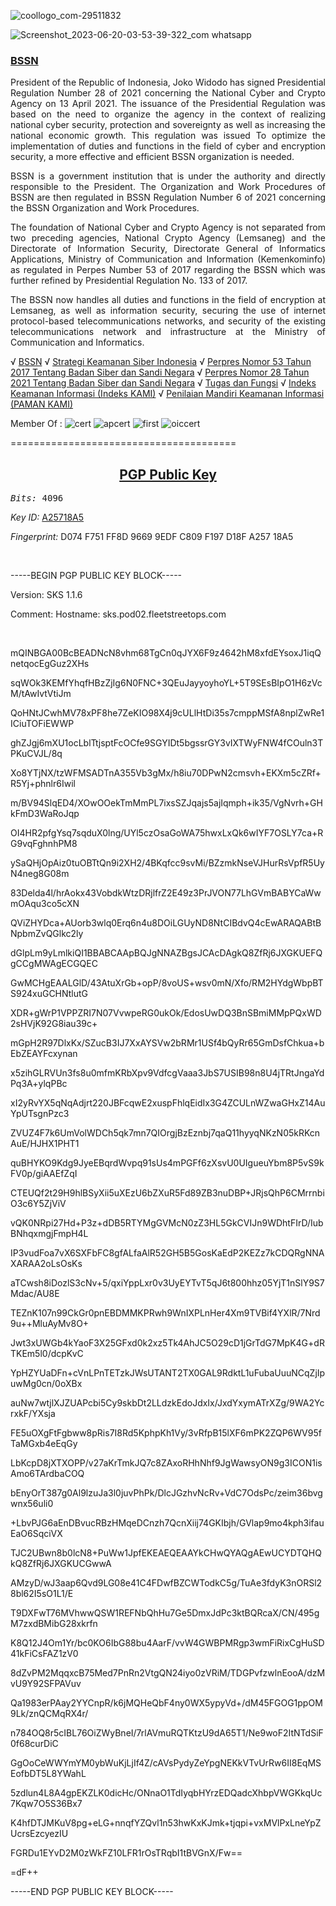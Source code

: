 ![coollogo_com-29511832](https://github.com/gg2774/gg2774/assets/135232724/4697725b-a265-4b4c-91fe-599b04ca5f44)

![Screenshot_2023-06-20-03-53-39-322_com whatsapp](https://github.com/gg2774/gg2774/assets/135232724/f642d82d-68ec-4eda-9fec-a47dced1a263)



<h3><a href="#"><b>BSSN</b></a></h3>


<p style="text-align: justify">President of the Republic of Indonesia, Joko Widodo has signed Presidential Regulation Number 28 of 2021 concerning the National Cyber and Crypto Agency on 13 April 2021. The issuance of the Presidential Regulation was based on the need to organize the agency in the context of realizing national cyber security, protection and sovereignty as well as increasing the national economic growth. This regulation was issued To optimize the implementation of duties and functions in the field of cyber and encryption security, a more effective and efficient BSSN organization is needed.</p>

<p style="text-align: justify">BSSN is a government institution that is under the authority and directly responsible to the President. The Organization and Work Procedures of BSSN are then regulated in BSSN Regulation Number 6 of 2021 concerning the BSSN Organization and Work Procedures.</p>

<p style="text-align: justify">The foundation of National Cyber and Crypto Agency is not separated from two preceding agencies, National Crypto Agency (Lemsaneg)  and the Directorate of Information Security, Directorate General of Informatics Applications, Ministry of Communication and Information (Kemenkominfo) as regulated in Perpes Number 53 of 2017 regarding the BSSN which was further refined by Presidential Regulation No. 133 of 2017.</p>

<p style="text-align: justify">The BSSN now handles all duties and functions in the field of encryption at Lemsaneg, as well as information security, securing the use of internet protocol-based telecommunications networks, and security of the existing telecommunications network and infrastructure at the Ministry of Communication and Informatics.</p>

√ <a href="https://bssn.go.id/">BSSN</a>
√ <a href="../halaman/tentang/pengantar-strategi-keamanan-siber-indonesia.html">Strategi Keamanan Siber Indonesia</a> 
√ <a href="../halaman/tentang/perpres-nomor-53-tahun-2017-tentang-badan-siber-dan-sandi-negara.html">Perpres Nomor 53 Tahun 2017 Tentang Badan Siber dan Sandi Negara</a> 
√ <a href="../halaman/tentang/perpres-nomor-28-tahun-2021-tentang-badan-siber-dan-sandi-negara.html">Perpres Nomor 28 Tahun 2021 Tentang Badan Siber dan Sandi Negara</a> 
√ <a href="../halaman/tentang/tugas-dan-fungsi-bssn.html">Tugas dan Fungsi</a> 
√ <a href="https://bssn.go.id/indeks-kami/">Indeks Keamanan Informasi (Indeks KAMI)</a> 
√ <a href="https://bssn.go.id/paman-kami/">Penilaian Mandiri Keamanan Informasi (PAMAN KAMI)</a>

Member Of :
![cert](https://github.com/gg2774/gg2774/assets/135232724/665bdc54-fad8-4ddb-8737-982aa1b08696)
![apcert](https://github.com/gg2774/gg2774/assets/135232724/e8a54cf8-b535-4aff-983e-93f7af504fcb)
![first](https://github.com/gg2774/gg2774/assets/135232724/c0316578-330b-47f4-b5fe-cb3d216fd675)
![oiccert](https://github.com/gg2774/gg2774/135232724/f300d67e-df92-4272-bc34-fa32d5521fc1)

=======================================
  <!-- BEGIN LEFT SIDEBAR -->            
  <div class="span12 blog-item margin-bottom-40" style="text-align:justify;">
       	<center><h2><b><a href="#">PGP Public Key</a></b></h2></center>
    <p></p><pre><em>Bits: </em>4096</pre>

<p><em>Key ID: </em><a href="https://pgp.mit.edu/pks/lookup?op=get&amp;search=0xF197D18FA25718A5">A25718A5</a></p>

<p><em>Fingerprint: </em>D074 F751 FF8D 9669 9EDF C809 F197 D18F A257 18A5</p>

<p>&nbsp;</p>

<p>-----BEGIN PGP PUBLIC KEY BLOCK-----</p>

<p>Version: SKS 1.1.6</p>

<p>Comment: Hostname: sks.pod02.fleetstreetops.com</p>
<p>&nbsp;</p>
<p>mQINBGA00BcBEADNcN8vhm68TgCn0qJYX6F9z4642hM8xfdEYsoxJ1iqQnetqocEgGuz2XHs</p>
<p>sqWOk3KEMfYhqfHBzZjIg6N0FNC+3QEuJayyoyhoYL+5T9SEsBIpO1H6zVcM/tAwIvtVtiJm</p>
<p>QoHNtJCwhMV78xPF8he7ZeKIO98X4j9cULlHtDi35s7cmppMSfA8nplZwRe1ICiuTOFiEWWP</p>
<p>ghZJgj6mXU1ocLblTtjsptFcOCfe9SGYIDt5bgssrGY3vIXTWyFNW4fCOuln3TPKuCVJL/8q</p>
<p>Xo8YTjNX/tzWFMSADTnA355Vb3gMx/h8iu70DPwN2cmsvh+EKXm5cZRf+R5Yj+phnlr6Iwil</p>
<p>m/BV94SlqED4/XOwOOekTmMmPL7ixsSZJqajs5ajIqmph+ik35/VgNvrh+GHkFmD3WaRoJqp</p>
<p>OI4HR2pfgYsq7sqduX0lng/UYl5czOsaGoWA75hwxLxQk6wIYF7OSLY7ca+RG9vqFghnhPM8</p>
<p>ySaQHjOpAiz0tuOBTtQn9i2XH2/4BKqfcc9svMi/BZzmkNseVJHurRsVpfR5UyN4neg8G08m</p>
<p>83Delda4l/hrAokx43VobdkWtzDRjlfrZ2E49z3PrJVON77LhGVmBABYCaWwmOAqu3co5cXN</p>
<p>QViZHYDca+AUorb3wlq0Erq6n4u8DOiLGUyND8NtCIBdvQ4cEwARAQABtBNpbmZvQGlkc2ly</p>
<p>dGlpLm9yLmlkiQI1BBABCAApBQJgNNAZBgsJCAcDAgkQ8ZfRj6JXGKUEFQgCCgMWAgECGQEC</p>
<p>GwMCHgEAALGlD/43AtuXrGb+opP/8voUS+wsv0mN/Xfo/RM2HYdgWbpBTS924xuGCHNtlutG</p>
<p>XDR+gWrP1VPPZRI7N07VvwpeRG0ukOk/EdosUwDQ3BnSBmiMMpPQxWD2sHVjK92G8iau39c+</p>
<p>mGpH2R97DlxKx/SZucB3IJ7XxAYSVw2bRMr1USf4bQyRr65GmDsfChkua+bEbZEAYFcxynan</p>
<p>x5zihGLRVUn3fs8u0mfmKRbXpv9VdfcgVaaa3JbS7USIB98n8U4jTRtJngaYdPq3A+ylqPBc</p>
<p>xI2yRvYX5qNqAdjrt220JBFcqwE2xuspFhlqEidIx3G4ZCULnWZwaGHxZ14AuYpUTsgnPzc3</p>
<p>ZVUZ4F7k6UmVolWDCh5qk7mn7QIOrgjBzEznbj7qaQ11hyyqNKzN05kRKcnAuE/HJHX1PHT1</p>
<p>quBHYKO9Kdg9JyeEBqrdWvpq91sUs4mPGFf6zXsvU0UIgueuYbm8P5vS9kFV0p/giAAEfZqI</p>
<p>CTEUQf2t29H9hlBSyXii5uXEzU6bZXuR5Fd89ZB3nuDBP+JRjsQhP6CMrrnbiO3c6Y5ZjViV</p>
<p>vQK0NRpi27Hd+P3z+dDB5RTYMgGVMcN0zZ3HL5GkCVIJn9WDhtFIrD/IubBNhqxmgjFmpH4L</p>
<p>IP3vudFoa7vX6SXFbFC8gfALfaAlR52GH5B5GosKaEdP2KEZz7kCDQRgNNAXARAA2oLsOsKs</p>
<p>aTCwsh8iDozlS3cNv+5/qxiYppLxr0v3UyEYTvT5qJ6t800hhz05YjT1nSlY9S7Mdac/AU8E</p>
<p>TEZnK107n99CkGr0pnEBDMMKPRwh9WnIXPLnHer4Xm9TVBif4YXlR/7Nrd9u++MluAyMv8O+</p>
<p>Jwt3xUWGb4kYaoF3X25GFxd0k2xz5Tk4AhJC5O29cD1jGrTdG7MpK4G+dRTKEm5l0/dcpKvC</p>
<p>YpHZYUaDFn+cVnLPnTETzkJWsUTANT2TX0GAL9RdktL1uFubaUuuNCqZjIpuwMg0cn/0oXBx</p>
<p>auNw7wtjlXJZUAPcbi5Cy9skbDt2LLdzkEdoJdxIx/JxdYxymATrXZg/9WA2YcrxkF/YXsja</p>
<p>FE5uOXgFtFgbww8pRis7I8Rd5KphpKh1Vy/3vRfpB15lXF6mPK2ZQP6WV95fTaMGxb4eEqGy</p>
<p>LbKcpD8jXTXOPP/v27aKrTmkJQ7c8ZAxoRHhNhf9JgWawsyON9g3ICON1isAmo6TArdbaCOQ</p>
<p>bEnyOrT387g0Al9lzuJa3l0juvPhPk/DlcJGzhvNcRv+VdC7OdsPc/zeim36bvgwnx56uli0</p>
<p>+LbvPJG6aEnDBvucRBzHMqeDCnzh7QcnXiij74GKIbjh/GVlap9mo4kph3ifauEaO6SqciVX</p>
<p>TJC2UBwn8b0lcN8+PuWw1JpfEKEAEQEAAYkCHwQYAQgAEwUCYDTQHQkQ8ZfRj6JXGKUCGwwA</p>
<p>AMzyD/wJ3aap6Qvd9LG08e41C4FDwfBZCWTodkC5g/TuAe3fdyK3nORSl28bl62I5sO1L1/E</p>
<p>T9DXFwT76MVhwwQSW1REFNbQhHu7Ge5DmxJdPc3ktBQRcaX/CN/495gM7zxdBMibG28xkrfn</p>
<p>K8Q12J4Om1Yr/bc0KO6IbG88bu4AarF/vvW4GWBPMRgp3wmFiRixCgHuSD41kFiCsFAZ1zV0</p>
<p>8dZvPM2MqqxcB75Med7PnRn2VtgQN24iyo0zVRiM/TDGPvfzwlnEooA/dzMvU9Y92SFPAVuv</p>
<p>Qa1983erPAay2YYCnpR/k6jMQHeQbF4ny0WX5ypyVd+/dM45FGOG1ppOM9Lk/znQCMqRX4r/</p>
<p>n784OQ8r5cIBL76OiZWyBneI/7rlAVmuRQTKtzU9dA65T1/Ne9woF2ItNTdSiF0f68curDiC</p>
<p>GgOoCeWWYmYM0ybWuKjLjIf4Z/cAVsPydyZeYpgNEKkVTvUrRw6II8EqMSEofbDT5L8YWahL</p>
<p>5zdlun4L8A4gpEKZLK0dicHc/ONnaO1TdIyqbHYrzEDQadcXhbpVWGKkqUc7Kqw7O5S36Bx7</p>
<p>K4hfDTJMKuV8pg+eLG+nnqfYZQvl1n53hwKxKJmk+tjqpi+vxMVlPxLneYpZUcrsEzcyezIU</p>
<p>FGRDu1EYvD2M0zWkFZ10LFR1rOsTRqbI1tBVGnX/Fw==</p>
<p>=dF++</p>
<p>-----END PGP PUBLIC KEY BLOCK-----</p>
<p></p>
			</div>
	<!-- END LEFT SIDEBAR -->         
</div>
